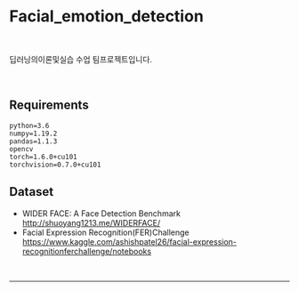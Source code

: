 # Facial_emotion_detection

<br>

딥러닝의이론및실습 수업 팀프로젝트입니다.

<br>

## Requirements

```
python=3.6
numpy=1.19.2
pandas=1.1.3
opencv
torch=1.6.0+cu101
torchvision=0.7.0+cu101
```

## Dataset

- WIDER FACE: A Face Detection Benchmark
  http://shuoyang1213.me/WIDERFACE/
- Facial Expression Recognition(FER)Challenge
  https://www.kaggle.com/ashishpatel26/facial-expression-recognitionferchallenge/notebooks

<br>

----

<br>

